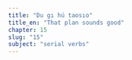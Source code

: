 ```yaml
---
title: "Du gı hú taosıo"
title_en: "That plan sounds good"
chapter: 15
slug: "15"
subject: "serial verbs"
---
```

